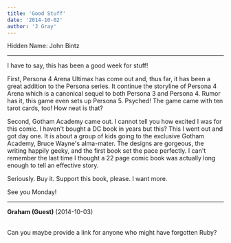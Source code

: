 ```yaml
---
title: 'Good Stuff'
date: '2014-10-02'
author: 'J Gray'
---
```


<p>Hidden Name: John Bintz</p><hr><p>I have to say, this has been a good week for stuff!</p><p>First, Persona 4 Arena Ultimax has come out and, thus far, it has been a great addition to the Persona series. It continue the storyline of Persona 4 Arena which is a canonical sequel to both Persona 3 and Persona 4. Rumor has it, this game even sets up Persona 5. Psyched! The game came with ten tarot cards, too! How neat is that?</p><p>Second, Gotham Academy came out. I cannot tell you how excited I was for this comic. I haven't bought a DC book in years but this? This I went out and got day one. It is about a group of kids going to the exclusive Gotham Academy, Bruce Wayne's alma-mater. The designs are gorgeous, the writing happily geeky, and the first book set the pace perfectly. I can't remember the last time I thought a 22 page comic book was actually long enough to tell an effective story. </p><p>Seriously. Buy it. Support this book, please. I want more.</p><p>See you Monday!</p>

---
**Graham (Guest)** (2014-10-03)

<br> Can you maybe provide a link for anyone who might have forgotten Ruby?<br>


